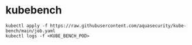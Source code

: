 # kubebench
```
kubectl apply -f https://raw.githubusercontent.com/aquasecurity/kube-bench/main/job.yaml
kubectl logs -f <KUBE_BENCH_POD>
```

<!-- TODO check if there is something to fix in the list (after training was done from a-z) -->
